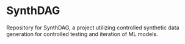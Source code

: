 # SynthDAG
Repository for SynthDAG, a project utilizing controlled synthetic data generation for controlled testing and iteration of ML models. 
